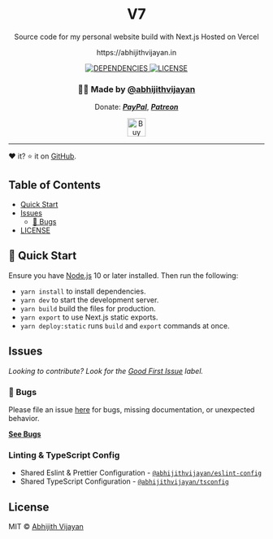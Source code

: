 <h1 align="center">V7</h1>
<p align="center">Source code for my personal website build with Next.js Hosted on Vercel</p>
<p align="center">https://abhijithvijayan.in</p>
<div align="center">
  <a href="https://david-dm.org/abhijithvijayan/v7">
    <img src="https://img.shields.io/david/abhijithvijayan/v7.svg?colorB=orange" alt="DEPENDENCIES" />
  </a>
  <a href="https://github.com/abhijithvijayan/v7/blob/main/license">
    <img src="https://img.shields.io/github/license/abhijithvijayan/v7.svg" alt="LICENSE" />
  </a>
</div>
<h3 align="center">🙋‍♂️ Made by <a href="https://twitter.com/_abhijithv">@abhijithvijayan</a></h3>
<p align="center">
  Donate:
  <a href="https://www.paypal.me/iamabhijithvijayan" target='_blank'><i><b>PayPal</b></i></a>,
  <a href="https://www.patreon.com/abhijithvijayan" target='_blank'><i><b>Patreon</b></i></a>
</p>
<p align="center">
  <a href='https://www.buymeacoffee.com/abhijithvijayan' target='_blank'>
    <img height='36' style='border:0px;height:36px;' src='https://bmc-cdn.nyc3.digitaloceanspaces.com/BMC-button-images/custom_images/orange_img.png' border='0' alt='Buy Me a Coffee' />
  </a>
</p>
<hr />

❤️ it? ⭐️ it on [GitHub](https://github.com/abhijithvijayan/v7/stargazers).

## Table of Contents

- [Quick Start](#🚀-quick-start)
- [Issues](#issues)
  - [🐛 Bugs](#-bugs)
- [LICENSE](#license)

## 🚀 Quick Start

Ensure you have [Node.js](https://nodejs.org) 10 or later installed. Then run the following:

- `yarn install` to install dependencies.
- `yarn dev` to start the development server.
- `yarn build` build the files for production.
- `yarn export` to use Next.js static exports.
- `yarn deploy:static` runs `build` and `export` commands at once.

## Issues

_Looking to contribute? Look for the [Good First Issue](https://github.com/abhijithvijayan/v7/issues?q=is%3Aissue+is%3Aopen+sort%3Aupdated-desc+label%3A%22good+first+issue%22)
label._

### 🐛 Bugs

Please file an issue [here](https://github.com/abhijithvijayan/v7/issues/new) for bugs, missing documentation, or unexpected behavior.

[**See Bugs**](https://github.com/abhijithvijayan/v7/issues?q=is%3Aissue+is%3Aopen+sort%3Aupdated-desc+label%3A%22type%3A+bug%22)

### Linting & TypeScript Config

- Shared Eslint & Prettier Configuration - [`@abhijithvijayan/eslint-config`](https://www.npmjs.com/package/@abhijithvijayan/eslint-config)
- Shared TypeScript Configuration - [`@abhijithvijayan/tsconfig`](https://www.npmjs.com/package/@abhijithvijayan/tsconfig)

<!-- https://levelup.gitconnected.com/how-to-set-up-cloudflare-with-zeit-93daa7d45dd -->

## License

MIT © [Abhijith Vijayan](https://abhijithvijayan.in)
